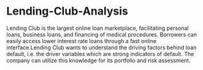 # Lending-Club-Analysis
Lending Club is the largest  online loan marketplace,  facilitating personal loans,  business loans, and  financing of medical  procedures.  Borrowers can easily access  lower interest rate loans  through a fast online  interface.Lending Club wants to  understand the driving  factors behind loan default, i.e. the driver variables which are strong indicators  of default.  The company can utilize this  knowledge for its portfolio  and risk  assessment.
